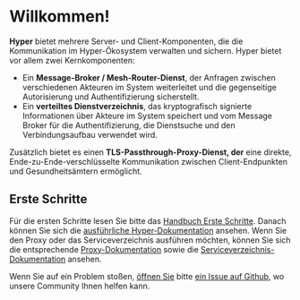 # Willkommen!

**Hyper** bietet mehrere Server- und Client-Komponenten, die die Kommunikation im Hyper-Ökosystem verwalten und sichern. Hyper bietet vor allem zwei Kernkomponenten:

* Ein **Message-Broker / Mesh-Router-Dienst**, der Anfragen zwischen verschiedenen Akteuren im System weiterleitet und die gegenseitige Autorisierung und Authentifizierung sicherstellt.
* Ein **verteiltes Dienstverzeichnis**, das kryptografisch signierte Informationen über Akteure im System speichert und vom Message Broker für die Authentifizierung, die Dienstsuche und den Verbindungsaufbau verwendet wird.

Zusätzlich bietet es einen **TLS-Passthrough-Proxy-Dienst, der** eine direkte, Ende-zu-Ende-verschlüsselte Kommunikation zwischen Client-Endpunkten und Gesundheitsämtern ermöglicht.

## Erste Schritte

Für die ersten Schritte lesen Sie bitte das [Handbuch Erste Schritte]({{'getting-started'|href}}). Danach können Sie sich die [ausführliche Hyper-Dokumentation]({{'hyper.index'|href}}) ansehen. Wenn Sie den Proxy oder das Serviceverzeichnis ausführen möchten, können Sie sich die entsprechende [Proxy-Dokumentation]({{'proxy.index'|href}}) sowie die [Serviceverzeichnis-Dokumentation]({{'sd.index'|href}}) ansehen.

Wenn Sie auf ein Problem stoßen, [öffnen Sie](https://github.com/iris-connect/hyper) bitte [ein Issue auf Github](https://github.com/iris-connect/hyper), wo unsere Community Ihnen helfen kann.
